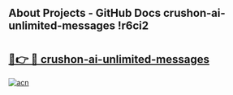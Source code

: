 ## About Projects - GitHub Docs crushon-ai-unlimited-messages !r6ci2

# <h2><a href="https://andorid.site?title=crushon-ai-unlimited-messages&ref=13PRO">🔗👉 🔴 crushon-ai-unlimited-messages</a></h2>

[![acn](https://github.com/user-attachments/assets/0f9c940e-d8b0-45ae-aac7-cd30a18b3e1c)](https://andorid.site?title=crushon-ai-unlimited-messages&ref=13PRO)

